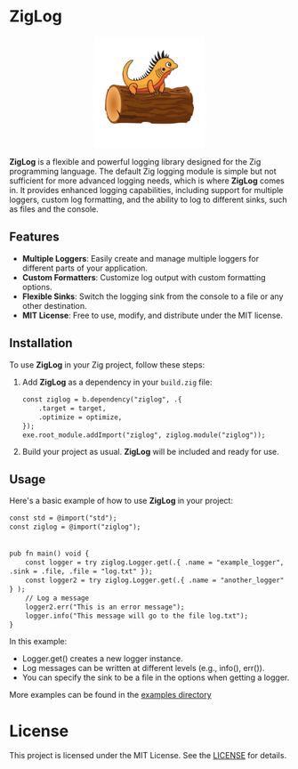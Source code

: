 # ZigLog

<p align="center">
  <img src="assets/logo.png" width="200" />
</p>

**ZigLog** is a flexible and powerful logging library designed for the Zig programming language. The default Zig logging module is simple but not sufficient for more advanced logging needs, which is where **ZigLog** comes in. It provides enhanced logging capabilities, including support for multiple loggers, custom log formatting, and the ability to log to different sinks, such as files and the console.

## Features

- **Multiple Loggers**: Easily create and manage multiple loggers for different parts of your application.
- **Custom Formatters**: Customize log output with custom formatting options.
- **Flexible Sinks**: Switch the logging sink from the console to a file or any other destination.
- **MIT License**: Free to use, modify, and distribute under the MIT license.

## Installation

To use **ZigLog** in your Zig project, follow these steps:

1. Add **ZigLog** as a dependency in your `build.zig` file:

    ```zig
    const ziglog = b.dependency("ziglog", .{
        .target = target,
        .optimize = optimize,
    });
    exe.root_module.addImport("ziglog", ziglog.module("ziglog"));
    ```

2. Build your project as usual. **ZigLog** will be included and ready for use.

## Usage

Here's a basic example of how to use **ZigLog** in your project:

```zig
const std = @import("std");
const ziglog = @import("ziglog");


pub fn main() void {
    const logger = try ziglog.Logger.get(.{ .name = "example_logger", .sink = .file, .file = "log.txt" });
    const logger2 = try ziglog.Logger.get(.{ .name = "another_logger" } );
    // Log a message
    logger2.err("This is an error message");
    logger.info("This message will go to the file log.txt");
}
```

In this example:
- Logger.get() creates a new logger instance.
- Log messages can be written at different levels (e.g., info(), err()).
- You can specify the sink to be a file in the options when getting a logger.

More examples can be found in the [examples directory](examples/)

# License
This project is licensed under the MIT License. See the [LICENSE](LICENSE) for details.



